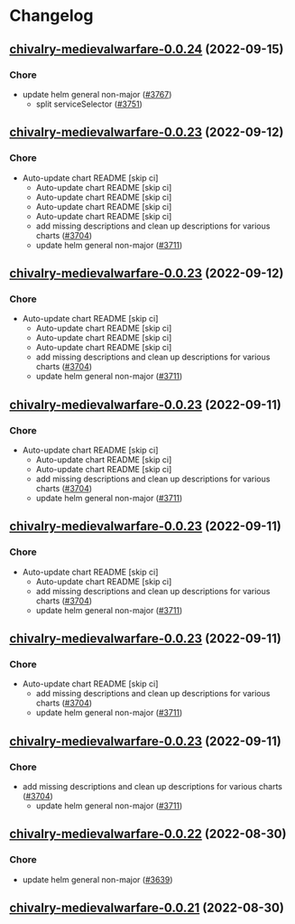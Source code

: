 # Changelog



## [chivalry-medievalwarfare-0.0.24](https://github.com/truecharts/charts/compare/chivalry-medievalwarfare-0.0.23...chivalry-medievalwarfare-0.0.24) (2022-09-15)

### Chore

- update helm general non-major ([#3767](https://github.com/truecharts/charts/issues/3767))
  - split serviceSelector ([#3751](https://github.com/truecharts/charts/issues/3751))




## [chivalry-medievalwarfare-0.0.23](https://github.com/truecharts/charts/compare/chivalry-medievalwarfare-0.0.22...chivalry-medievalwarfare-0.0.23) (2022-09-12)

### Chore

- Auto-update chart README [skip ci]
  - Auto-update chart README [skip ci]
  - Auto-update chart README [skip ci]
  - Auto-update chart README [skip ci]
  - Auto-update chart README [skip ci]
  - add missing descriptions and clean up descriptions for various charts ([#3704](https://github.com/truecharts/charts/issues/3704))
  - update helm general non-major ([#3711](https://github.com/truecharts/charts/issues/3711))




## [chivalry-medievalwarfare-0.0.23](https://github.com/truecharts/charts/compare/chivalry-medievalwarfare-0.0.22...chivalry-medievalwarfare-0.0.23) (2022-09-12)

### Chore

- Auto-update chart README [skip ci]
  - Auto-update chart README [skip ci]
  - Auto-update chart README [skip ci]
  - Auto-update chart README [skip ci]
  - add missing descriptions and clean up descriptions for various charts ([#3704](https://github.com/truecharts/charts/issues/3704))
  - update helm general non-major ([#3711](https://github.com/truecharts/charts/issues/3711))




## [chivalry-medievalwarfare-0.0.23](https://github.com/truecharts/charts/compare/chivalry-medievalwarfare-0.0.22...chivalry-medievalwarfare-0.0.23) (2022-09-11)

### Chore

- Auto-update chart README [skip ci]
  - Auto-update chart README [skip ci]
  - Auto-update chart README [skip ci]
  - add missing descriptions and clean up descriptions for various charts ([#3704](https://github.com/truecharts/charts/issues/3704))
  - update helm general non-major ([#3711](https://github.com/truecharts/charts/issues/3711))




## [chivalry-medievalwarfare-0.0.23](https://github.com/truecharts/charts/compare/chivalry-medievalwarfare-0.0.22...chivalry-medievalwarfare-0.0.23) (2022-09-11)

### Chore

- Auto-update chart README [skip ci]
  - Auto-update chart README [skip ci]
  - add missing descriptions and clean up descriptions for various charts ([#3704](https://github.com/truecharts/charts/issues/3704))
  - update helm general non-major ([#3711](https://github.com/truecharts/charts/issues/3711))




## [chivalry-medievalwarfare-0.0.23](https://github.com/truecharts/charts/compare/chivalry-medievalwarfare-0.0.22...chivalry-medievalwarfare-0.0.23) (2022-09-11)

### Chore

- Auto-update chart README [skip ci]
  - add missing descriptions and clean up descriptions for various charts ([#3704](https://github.com/truecharts/charts/issues/3704))
  - update helm general non-major ([#3711](https://github.com/truecharts/charts/issues/3711))




## [chivalry-medievalwarfare-0.0.23](https://github.com/truecharts/charts/compare/chivalry-medievalwarfare-0.0.22...chivalry-medievalwarfare-0.0.23) (2022-09-11)

### Chore

- add missing descriptions and clean up descriptions for various charts ([#3704](https://github.com/truecharts/charts/issues/3704))
  - update helm general non-major ([#3711](https://github.com/truecharts/charts/issues/3711))




## [chivalry-medievalwarfare-0.0.22](https://github.com/truecharts/charts/compare/chivalry-medievalwarfare-0.0.21...chivalry-medievalwarfare-0.0.22) (2022-08-30)

### Chore

- update helm general non-major ([#3639](https://github.com/truecharts/charts/issues/3639))




## [chivalry-medievalwarfare-0.0.21](https://github.com/truecharts/charts/compare/chivalry-medievalwarfare-0.0.20...chivalry-medievalwarfare-0.0.21) (2022-08-30)
